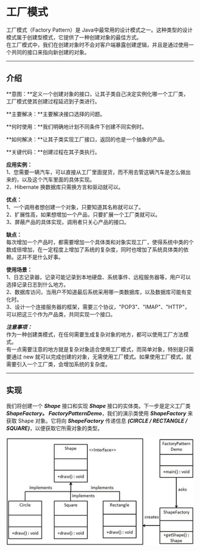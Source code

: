 # 工厂模式
工厂模式（Factory Pattern）是 Java中最常用的设计模式之一。这种类型的设计模式属于创建型模式，它提供了一种创建对象的最佳方式。     
在工厂模式中，我们在创建对象时不会对客户端暴露创建逻辑，并且是通过使用一个共同的接口来指向新创建的对象。

---
## 介绍   
  
**意图：**定义一个创建对象的接口，让其子类自己决定实例化哪一个工厂类，工厂模式使其创建过程延迟到子类进行。         

**主要解决：**主要解决接口选择的问题。       
       
**何时使用：**我们明确地计划不同条件下创建不同实例时。       
    
**如何解决：**让其子类实现工厂接口，返回的也是一个抽象的产品。      

**关键代码：**创建过程在其子类执行。      

**应用实例：**     
1、您需要一辆汽车，可以直接从工厂里面提货，而不用去管这辆汽车是怎么做出来的，以及这个汽车里面的具体实现。      
2、Hibernate 换数据库只需换方言和驱动就可以。         

**优点：**     
1、一个调用者想创建一个对象，只要知道其名称就可以了。          
2、扩展性高，如果想增加一个产品，只要扩展一个工厂类就可以。         
3、屏蔽产品的具体实现，调用者只关心产品的接口。      

**缺点：**    
每次增加一个产品时，都需要增加一个具体类和对象实现工厂，使得系统中类的个数成倍增加，在一定程度上增加了系统的复杂度，同时也增加了系统具体类的依赖。这并不是什么好事。         

**使用场景：**     
1、日志记录器，记录可能记录到本地硬盘、系统事件、远程服务器等，用户可以选择记录日志到什么地方。             
2、数据库访问，当用户不知道最后系统采用哪一类数据库，以及数据库可能有变化时。        
3、设计一个连接服务器的框架，需要三个协议，"POP3"、"IMAP"、"HTTP"，可以把这三个作为产品类，共同实现一个接口。         
     
***注意事项：***     
作为一种创建类模式，在任何需要生成复杂对象的地方，都可以使用工厂方法模式。     
有一点需要注意的地方就是复杂对象适合使用工厂模式，而简单对象，特别是只需要通过 new 就可以完成创建的对象，无需使用工厂模式。如果使用工厂模式，就需要引入一个工厂类，会增加系统的复杂度。         


---
## 实现     
我们将创建一个 ***Shape*** 接口和实现 ***Shape*** 接口的实体类。下一步是定义工厂类 ***ShapeFactory。
FactoryPatternDemo***，我们的演示类使用 ***ShapeFactory*** 来获取 Shape 对象。它将向 ***ShapeFactory*** 传递信息   ***(CIRCLE / RECTANGLE / SQUARE)***，以便获取它所需对象的类型。     

![工厂模式](https://github.com/d470969047h/learn/blob/master/learn-designPattern/src/main/java/com/daihui/factory/resources/factory_pattern_uml_diagram.jpg)
            
